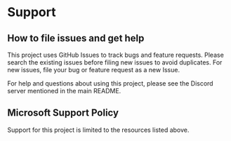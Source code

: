 # Support

## How to file issues and get help  

This project uses GitHub Issues to track bugs and feature requests. Please search the existing issues before filing new issues to avoid duplicates.  For new issues, file your bug or feature request as a new Issue.

For help and questions about using this project, please see the Discord server mentioned in the main README.

## Microsoft Support Policy  

Support for this project is limited to the resources listed above.
